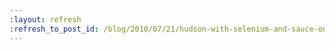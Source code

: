 ```yaml
---
:layout: refresh
:refresh_to_post_id: /blog/2010/07/21/hudson-with-selenium-and-sauce-on-demand-videos
---
```

